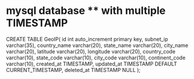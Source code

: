 # mysql database ** with multiple TIMESTAMP

CREATE TABLE GeoIP(
	id int auto_increment primary key,
	subnet_ip varchar(35),
	country_name varchar(20),
	state_name varchar(20),
	city_name varchar(20),
	latitude varchar(20),
	longitude varchar(20),
	country_code varchar(10),
	state_code varchar(10),
	city_code varchar(10),
	continent_code varchar(10),
	created_at TIMESTAMP,
	updated_at TIMESTAMP DEFAULT CURRENT_TIMESTAMP,
	deleted_at TIMESTAMP NULL
);



